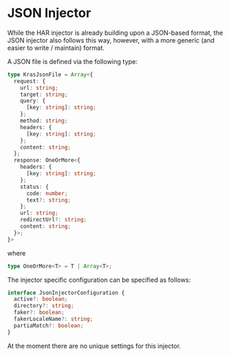 # JSON Injector

While the HAR injector is already building upon a JSON-based format, the JSON injector also follows this way, however, with a more generic (and easier to write / maintain) format.

A JSON file is defined via the following type:

```ts
type KrasJsonFile = Array<{
  request: {
    url: string;
    target: string;
    query: {
      [key: string]: string;
    };
    method: string;
    headers: {
      [key: string]: string;
    };
    content: string;
  };
  response: OneOrMore<{
    headers: {
      [key: string]: string;
    };
    status: {
      code: number;
      text?: string;
    };
    url: string;
    redirectUrl?: string;
    content: string;
  }>;
}>
```

where

```ts
type OneOrMore<T> = T | Array<T>;
```

The injector specific configuration can be specified as follows:

```ts
interface JsonInjectorConfiguration {
  active?: boolean;
  directory?: string;
  faker?: boolean;
  fakerLocaleName?: string;
  partiaMatch?: boolean;
}
```

At the moment there are no unique settings for this injector.
